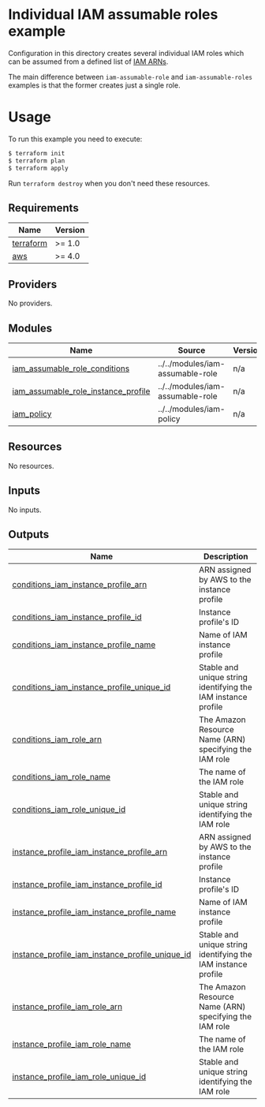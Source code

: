 # Individual IAM assumable roles example

Configuration in this directory creates several individual IAM roles which can be assumed from a defined list of [IAM ARNs](https://docs.aws.amazon.com/IAM/latest/UserGuide/reference_identifiers.html#identifiers-arns).

The main difference between `iam-assumable-role` and `iam-assumable-roles` examples is that the former creates just a single role.

# Usage

To run this example you need to execute:

```bash
$ terraform init
$ terraform plan
$ terraform apply
```

Run `terraform destroy` when you don't need these resources.

<!-- BEGINNING OF PRE-COMMIT-TERRAFORM DOCS HOOK -->
## Requirements

| Name | Version |
|------|---------|
| <a name="requirement_terraform"></a> [terraform](#requirement\_terraform) | >= 1.0 |
| <a name="requirement_aws"></a> [aws](#requirement\_aws) | >= 4.0 |

## Providers

No providers.

## Modules

| Name | Source | Version |
|------|--------|---------|
| <a name="module_iam_assumable_role_conditions"></a> [iam\_assumable\_role\_conditions](#module\_iam\_assumable\_role\_conditions) | ../../modules/iam-assumable-role | n/a |
| <a name="module_iam_assumable_role_instance_profile"></a> [iam\_assumable\_role\_instance\_profile](#module\_iam\_assumable\_role\_instance\_profile) | ../../modules/iam-assumable-role | n/a |
| <a name="module_iam_policy"></a> [iam\_policy](#module\_iam\_policy) | ../../modules/iam-policy | n/a |

## Resources

No resources.

## Inputs

No inputs.

## Outputs

| Name | Description |
|------|-------------|
| <a name="output_conditions_iam_instance_profile_arn"></a> [conditions\_iam\_instance\_profile\_arn](#output\_conditions\_iam\_instance\_profile\_arn) | ARN assigned by AWS to the instance profile |
| <a name="output_conditions_iam_instance_profile_id"></a> [conditions\_iam\_instance\_profile\_id](#output\_conditions\_iam\_instance\_profile\_id) | Instance profile's ID |
| <a name="output_conditions_iam_instance_profile_name"></a> [conditions\_iam\_instance\_profile\_name](#output\_conditions\_iam\_instance\_profile\_name) | Name of IAM instance profile |
| <a name="output_conditions_iam_instance_profile_unique_id"></a> [conditions\_iam\_instance\_profile\_unique\_id](#output\_conditions\_iam\_instance\_profile\_unique\_id) | Stable and unique string identifying the IAM instance profile |
| <a name="output_conditions_iam_role_arn"></a> [conditions\_iam\_role\_arn](#output\_conditions\_iam\_role\_arn) | The Amazon Resource Name (ARN) specifying the IAM role |
| <a name="output_conditions_iam_role_name"></a> [conditions\_iam\_role\_name](#output\_conditions\_iam\_role\_name) | The name of the IAM role |
| <a name="output_conditions_iam_role_unique_id"></a> [conditions\_iam\_role\_unique\_id](#output\_conditions\_iam\_role\_unique\_id) | Stable and unique string identifying the IAM role |
| <a name="output_instance_profile_iam_instance_profile_arn"></a> [instance\_profile\_iam\_instance\_profile\_arn](#output\_instance\_profile\_iam\_instance\_profile\_arn) | ARN assigned by AWS to the instance profile |
| <a name="output_instance_profile_iam_instance_profile_id"></a> [instance\_profile\_iam\_instance\_profile\_id](#output\_instance\_profile\_iam\_instance\_profile\_id) | Instance profile's ID |
| <a name="output_instance_profile_iam_instance_profile_name"></a> [instance\_profile\_iam\_instance\_profile\_name](#output\_instance\_profile\_iam\_instance\_profile\_name) | Name of IAM instance profile |
| <a name="output_instance_profile_iam_instance_profile_unique_id"></a> [instance\_profile\_iam\_instance\_profile\_unique\_id](#output\_instance\_profile\_iam\_instance\_profile\_unique\_id) | Stable and unique string identifying the IAM instance profile |
| <a name="output_instance_profile_iam_role_arn"></a> [instance\_profile\_iam\_role\_arn](#output\_instance\_profile\_iam\_role\_arn) | The Amazon Resource Name (ARN) specifying the IAM role |
| <a name="output_instance_profile_iam_role_name"></a> [instance\_profile\_iam\_role\_name](#output\_instance\_profile\_iam\_role\_name) | The name of the IAM role |
| <a name="output_instance_profile_iam_role_unique_id"></a> [instance\_profile\_iam\_role\_unique\_id](#output\_instance\_profile\_iam\_role\_unique\_id) | Stable and unique string identifying the IAM role |
<!-- END OF PRE-COMMIT-TERRAFORM DOCS HOOK -->
